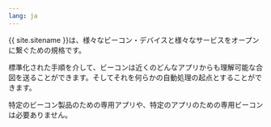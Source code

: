 ```yaml
---
lang: ja
---
```

 {{ site.sitename }}は、様々なビーコン・デバイスと様々なサービスをオープンに繋ぐための規格です。

 標準化された手順を介して、ビーコンは近くのどんなアプリからも理解可能な合図を送ることができます。そしてそれを何らかの自動処理の起点とすることができます。

 特定のビーコン製品のための専用アプリや、特定のアプリのための専用ビーコンは必要ありません。
